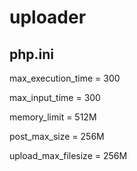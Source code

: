 # uploader

## php.ini

max_execution_time = 300

max_input_time = 300

memory_limit = 512M

post_max_size = 256M

upload_max_filesize = 256M

